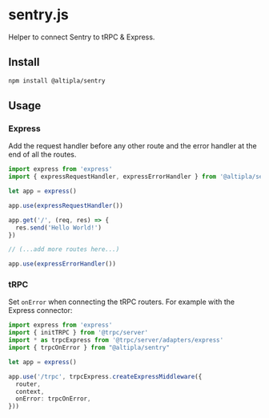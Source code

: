 # sentry.js
Helper to connect Sentry to tRPC &amp; Express.


## Install

```sh
npm install @altipla/sentry
```


## Usage

### Express

Add the request handler before any other route and the error handler at the end of all the routes.

```ts
import express from 'express'
import { expressRequestHandler, expressErrorHandler } from '@altipla/sentry'

let app = express()

app.use(expressRequestHandler())

app.get('/', (req, res) => {
  res.send('Hello World!')
})

// (...add more routes here...)

app.use(expressErrorHandler())
```


### tRPC

Set `onError` when connecting the tRPC routers. For example with the Express connector:

```ts
import express from 'express'
import { initTRPC } from '@trpc/server'
import * as trpcExpress from '@trpc/server/adapters/express'
import { trpcOnError } from "@altipla/sentry"

let app = express()

app.use('/trpc', trpcExpress.createExpressMiddleware({
  router,
  context,
  onError: trpcOnError,
}))
```
